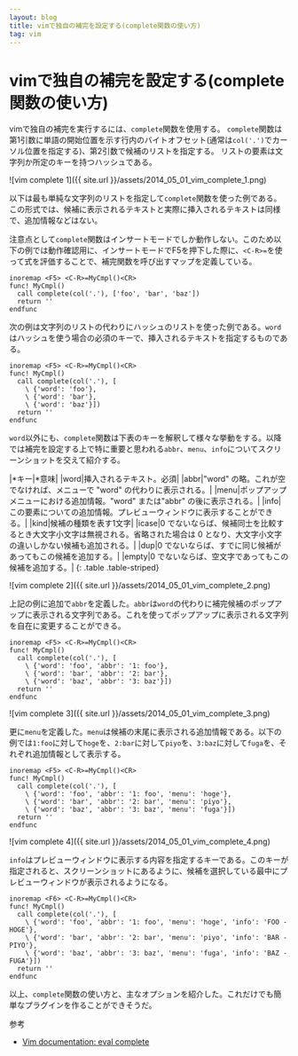 ```yaml
---
layout: blog
title: vimで独自の補完を設定する(complete関数の使い方)
tag: vim
---
```


# vimで独自の補完を設定する(complete関数の使い方)

vimで独自の補完を実行するには、`complete`関数を使用する。
`complete`関数は第1引数に単語の開始位置を示す行内のバイトオフセット(通常は`col('.')`でカーソル位置を指定する)、第2引数で候補のリストを指定する。
リストの要素は文字列か所定のキーを持つハッシュである。

![vim complete 1]({{ site.url }}/assets/2014_05_01_vim_complete_1.png)

以下は最も単純な文字列のリストを指定して`complete`関数を使った例である。
この形式では、候補に表示されるテキストと実際に挿入されるテキストは同様で、追加情報などはない。

注意点として`complete`関数はインサートモードでしか動作しない。このため以下の例では動作確認用に、インサートモードでF5を押下した際に、`<C-R>=`を使って式を評価することで、補完関数を呼び出すマップを定義している。

~~~~
inoremap <F5> <C-R>=MyCmpl()<CR>
func! MyCmpl()
  call complete(col('.'), ['foo', 'bar', 'baz'])
  return ''
endfunc
~~~~

次の例は文字列のリストの代わりにハッシュのリストを使った例である。`word`はハッシュを使う場合の必須のキーで、挿入されるテキストを指定するものである。

~~~~
inoremap <F5> <C-R>=MyCmpl()<CR>
func! MyCmpl()
  call complete(col('.'), [
    \ {'word': 'foo'},
    \ {'word': 'bar'},
    \ {'word': 'baz'}])
  return ''
endfunc
~~~~

`word`以外にも、`complete`関数は下表のキーを解釈して様々な挙動をする。以降では補完を設定する上で特に重要と思われる`abbr`、`menu`、`info`についてスクリーンショットを交えて紹介する。

|*キー|*意味|
|word|挿入されるテキスト。必須|
|abbr|"word" の略。これが空でなければ、メニューで "word" の代わりに表示される。|
|menu|ポップアップメニューにおける追加情報。"word" または"abbr" の後に表示される。|
|info|この要素についての追加情報。プレビューウィンドウに表示することができる。|
|kind|候補の種類を表す1文字|
|icase|0 でないならば、候補同士を比較するとき大文字小文字は無視される。省略された場合は 0 となり、大文字小文字の違いしかない候補も追加される。|
|dup|0 でないならば、すでに同じ候補があってもこの候補を追加する。|
|empty|0 でないならば、空文字であってもこの候補を追加する。|
{: .table .table-striped}

![vim complete 2]({{ site.url }}/assets/2014_05_01_vim_complete_2.png)

上記の例に追加で`abbr`を定義した。`abbr`は`word`の代わりに補完候補のポップアップに表示される文字列である。これを使ってポップアップに表示される文字列を自在に変更することができる。

~~~~
inoremap <F5> <C-R>=MyCmpl()<CR>
func! MyCmpl()
  call complete(col('.'), [
    \ {'word': 'foo', 'abbr': '1: foo'},
    \ {'word': 'bar', 'abbr': '2: bar'},
    \ {'word': 'baz', 'abbr': '3: baz'}])
  return ''
endfunc
~~~~

![vim complete 3]({{ site.url }}/assets/2014_05_01_vim_complete_3.png)

更に`menu`を定義した。`menu`は候補の末尾に表示される追加情報である。以下の例では`1:foo`に対して`hoge`を、`2:bar`に対して`piyo`を、`3:baz`に対して`fuga`を、それぞれ追加情報として表示する。

~~~~
inoremap <F5> <C-R>=MyCmpl()<CR>
func! MyCmpl()
  call complete(col('.'), [
    \ {'word': 'foo', 'abbr': '1: foo', 'menu': 'hoge'},
    \ {'word': 'bar', 'abbr': '2: bar', 'menu': 'piyo'},
    \ {'word': 'baz', 'abbr': '3: baz', 'menu': 'fuga'}])
  return ''
endfunc
~~~~

![vim complete 4]({{ site.url }}/assets/2014_05_01_vim_complete_4.png)

`info`はプレビューウィンドウに表示する内容を指定するキーである。このキーが指定されると、スクリーンショットにあるように、候補を選択している最中にプレビューウィンドウが表示されるようになる。

~~~~
inoremap <F6> <C-R>=MyCmpl()<CR>
func! MyCmpl()
  call complete(col('.'), [
    \ {'word': 'foo', 'abbr': '1: foo', 'menu': 'hoge', 'info': 'FOO - HOGE'},
    \ {'word': 'bar', 'abbr': '2: bar', 'menu': 'piyo', 'info': 'BAR - PIYO'},
    \ {'word': 'baz', 'abbr': '3: baz', 'menu': 'fuga', 'info': 'BAZ - FUGA'}])
  return ''
endfunc
~~~~

以上、`complete`関数の使い方と、主なオプションを紹介した。これだけでも簡単なプラグインを作ることができそうだ。

参考

- [Vim documentation: eval complete](http://vim-jp.org/vimdoc-ja/eval.html#complete%28%29)
